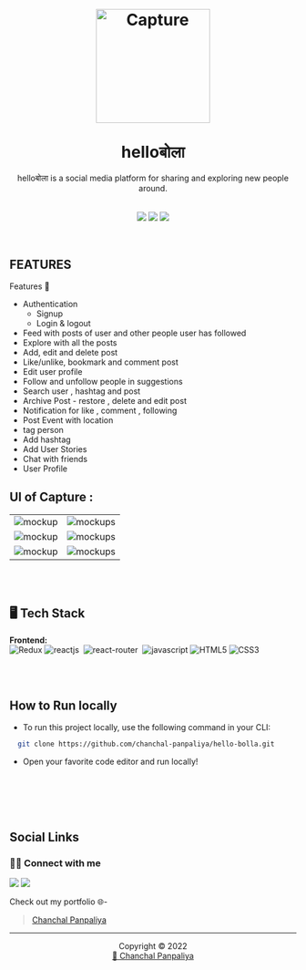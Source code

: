 <h1 align="center">
  <br />
      <img src="https://user-images.githubusercontent.com/28673856/180379990-3651226b-7a8d-45c3-a244-03e8ecbb8d15.png" alt="Capture" width="200">
  <br />
  <br />
  helloबोला
</h1>
<p align="center"> helloबोला is a social media platform for sharing and exploring new people around.</p>
<br />

<div align="center">
<img src="https://img.shields.io/badge/version-v1-green" align="center"/>
<img src="https://img.shields.io/badge/label-open--source-blue" align="center"/>
<img src="https://api.netlify.com/api/v1/badges/8b083945-912e-4f2d-90fd-9f8bcf06aeee/deploy-status" align="center"/>    
</div>
<br />

<br />
<!-- FEATURES -->

## **FEATURES**
Features 🚀 
  - Authentication
      - Signup
      - Login & logout
  - Feed with posts of user and other people user has followed 
  - Explore with all the posts
  - Add, edit and delete post
  - Like/unlike, bookmark and comment post
  - Edit user profile
  - Follow and unfollow people in suggestions
  - Search user , hashtag and post
  - Archive Post - restore , delete and edit post
  - Notification for like , comment , following
  - Post Event with location
  - tag person
  - Add hashtag
  - Add User Stories
  - Chat with friends
  - User Profile

## UI of Capture :


<table>
  <tr>
    <td><img src="https://user-images.githubusercontent.com/28673856/180382432-8908d4ce-8df3-454e-b2bc-168b43d50868.png" alt="mockup" /></td>
    <td><img src="https://user-images.githubusercontent.com/28673856/180382419-fa71aba3-110d-4c51-90b8-345fbafe5ae7.png" alt="mockups" /></td>
  </tr>
  <tr>
    <td><img src="https://user-images.githubusercontent.com/28673856/180382456-58ade2ac-07a0-478b-aea8-7cf0ebde81d2.png" alt="mockup" /></td>
    <td><img src="https://user-images.githubusercontent.com/28673856/180382466-45fa7dfd-8cfb-4689-9b2b-7765623321fa.png" alt="mockups" /></td>
  </tr>
  <tr>
    <td><img src="https://user-images.githubusercontent.com/28673856/180382479-b00bf0b4-ac18-442c-b4f6-d07529dd3643.png" alt="mockup" /></td>
    <td><img src="https://user-images.githubusercontent.com/28673856/180382441-38b0d85a-ad09-448f-b78a-623feae15199.png" alt="mockups" /></td>
  </tr>
</table>

<br />
<br />
<!-- BUILT WITH -->

## 🖥️ Tech Stack
**Frontend:**
<br />
![Redux](https://img.shields.io/badge/redux-%23593d88.svg?style=for-the-badge&logo=redux&logoColor=white)
![reactjs](https://img.shields.io/badge/React-20232A?style=for-the-badge&logo=react&logoColor=61DAFB)&nbsp;
![react-router](https://img.shields.io/badge/React_Router-CA4245?style=for-the-badge&logo=react-router&logoColor=white)&nbsp;
![javascript](https://img.shields.io/badge/JavaScript-323330?style=for-the-badge&logo=javascript&logoColor=F7DF1E)
![HTML5](https://img.shields.io/badge/html5-%23E34F26.svg?style=for-the-badge&logo=html5&logoColor=white)
![CSS3](https://img.shields.io/badge/css3-%231572B6.svg?style=for-the-badge&logo=css3&logoColor=white)

<br />
<br />
<!-- HOW TO RUN LOCALLY -->

## **How to Run locally**
- To run this project locally, use the following command in your CLI:

```bash
  git clone https://github.com/chanchal-panpaliya/hello-bolla.git
```
- Open your favorite code editor and run locally!

<br />
<br />
<!-- CONTRIBUTING -->

<br />
<br />
<!-- SOCIAL LINKS -->

## **Social Links**
<!-- SOCIAL LINKS -->

<h3> 👨‍💻 Connect with me </h3>

<a href="https://twitter.com/CPanpaliya"><img src="https://img.shields.io/badge/Twitter-1DA1F2?style=for-the-badge&logo=twitter&logoColor=white"/></a>
<a href="https://www.linkedin.com/in/chanchal-panpaliya/"><img src="https://img.shields.io/badge/LinkedIn-0077B5?style=for-the-badge&logo=linkedin&logoColor=white"/></a>


Check out my portfolio 🌐-
> [Chanchal Panpaliya](https://chanchal-panpaliya.netlify.app/) 
<hr />
<p align="center">Copyright &copy; 2022 
  <br />
  <a href="https://chanchal-panpaliya.netlify.app/">🚀 Chanchal Panpaliya </a>
</p>
